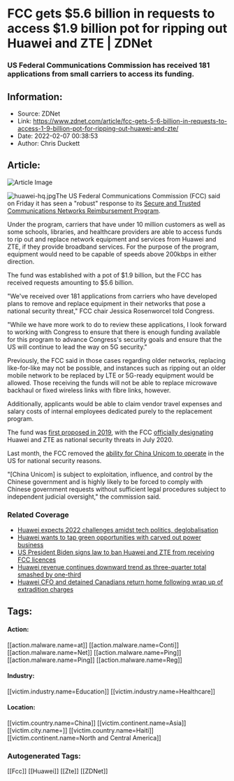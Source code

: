 # FCC gets $5.6 billion in requests to access $1.9 billion pot for ripping out Huawei and ZTE | ZDNet
### US Federal Communications Commission has received 181 applications from small carriers to access its funding.

## Information:
+ Source: ZDNet
+ Link: https://www.zdnet.com/article/fcc-gets-5-6-billion-in-requests-to-access-1-9-billion-pot-for-ripping-out-huawei-and-zte/
+ Date: 2022-02-07 00:38:53
+ Author: Chris Duckett


## Article:
![Article Image](https://www.zdnet.com/a/img/resize/19f45e9f3906fe463c697571d825ef4087a7e231/2021/06/09/a9b16407-57b7-40ed-8320-bc9e54f4a0bd/huawei-hq.jpg?width=770&height=578&fit=crop&auto=webp)

![huawei-hq.jpg](https://www.zdnet.com/a/img/resize/7fad3376d65b6cd789c5b13154351067cb42a31e/2021/06/09/a9b16407-57b7-40ed-8320-bc9e54f4a0bd/huawei-hq.jpg?width=1200&fit=bounds&auto=webp)The US Federal Communications Commission (FCC) said on Friday it has seen a "robust" response to its [Secure and Trusted Communications Networks Reimbursement Program](https://www.zdnet.com/article/fcc-details-1-9-billion-program-to-rip-out-huawei-and-zte-gear-in-the-us/). 

Under the program, carriers that have under 10 million customers as well as some schools, libraries, and healthcare providers are able to access funds to rip out and replace network equipment and services from Huawei and ZTE, if they provide broadband services. For the purpose of the program, equipment would need to be capable of speeds above 200kbps in either direction. 

The fund was established with a pot of $1.9 billion, but the FCC has received requests amounting to $5.6 billion.

"We've received over 181 applications from carriers who have developed plans to remove and replace equipment in their networks that pose a national security threat," FCC chair Jessica Rosenworcel told Congress. 

"While we have more work to do to review these applications, I look forward to working with Congress to ensure that there is enough funding available for this program to advance Congress's security goals and ensure that the US will continue to lead the way on 5G security." 

Previously, the FCC said in those cases regarding older networks, replacing like-for-like may not be possible, and instances such as ripping out an older mobile network to be replaced by LTE or 5G-ready equipment would be allowed. Those receiving the funds will not be able to replace microwave backhaul or fixed wireless links with fibre links, however. 

Additionally, applicants would be able to claim vendor travel expenses and salary costs of internal employees dedicated purely to the replacement program. 






The fund was [first proposed in 2019](https://www.zdnet.com/article/fcc-proposes-rip-and-replace-of-zte-huawei-gear-in-carriers-who-take-usf-funds-whos-paying/), with the FCC [officially designating](https://www.zdnet.com/article/fcc-officially-designates-huawei-zte-as-national-security-threats/) Huawei and ZTE as national security threats in July 2020. 

Last month, the FCC removed the [ability for China Unicom to operate](https://www.zdnet.com/article/fcc-tacks-china-unicom-onto-list-of-chinese-telcos-banned-in-the-us/) in the US for national security reasons. 

"[China Unicom] is subject to exploitation, influence, and control by the Chinese government and is highly likely to be forced to comply with Chinese government requests without sufficient legal procedures subject to independent judicial oversight," the commission said. 

### Related Coverage

* [Huawei expects 2022 challenges amidst tech politics, deglobalisation](/article/huawei-expects-2022-challenges-amidst-tech-politics-deglobalisation/)
* [Huawei wants to tap green opportunities with carved out power business](/article/huawei-wants-to-tap-green-opportunities-with-carved-out-power-business/)
* [US President Biden signs law to ban Huawei and ZTE from receiving FCC licences](/article/us-president-biden-signs-law-to-ban-huawei-and-zte-from-receiving-fcc-licences/)
* [Huawei revenue continues downward trend as three-quarter total smashed by one-third](/article/huawei-revenue-continues-downward-trend-as-three-quarter-total-smashed-by-one-third/)
* [Huawei CFO and detained Canadians return home following wrap up of extradition charges](/article/huawei-cfo-and-detained-canadians-return-home-following-wrap-up-of-extradition-charges/)





## Tags:

#### Action:
[[action.malware.name=at]] [[action.malware.name=Conti]] [[action.malware.name=Net]] [[action.malware.name=Ping]] [[action.malware.name=Ping]] [[action.malware.name=Reg]]

#### Industry:
[[victim.industry.name=Education]] [[victim.industry.name=Healthcare]]

#### Location:
[[victim.country.name=China]] [[victim.continent.name=Asia]] [[victim.city.name=]] [[victim.country.name=Haiti]] [[victim.continent.name=North and Central America]]

### Autogenerated Tags:
[[Fcc]] [[Huawei]] [[Zte]] [[ZDNet]]

